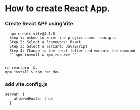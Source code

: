 # How to create React App. 
### Create React APP using Vite.  
      npm create vite@4.1.0  
      Step 1: Asked to enter the project name: reactpro    
      Step 2: Select a framework: React. 
      Step 3: Select a variant: JavaScript  
      Step 4: Change to the react folder and execute the command 
      ```npm install & npm run dev```

```

cd reactpro  &. 
npm install & npm run dev. 

```
### add vite.config.js

```
server: {
    allowedHosts: true
  }
```